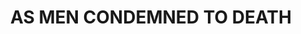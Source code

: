 ---
capo: 0
id: 0
lang: en-us
page: '264'
step: ele
subtitle: ''
tags: []
title: AS MEN CONDEMNED TO DEATH
---